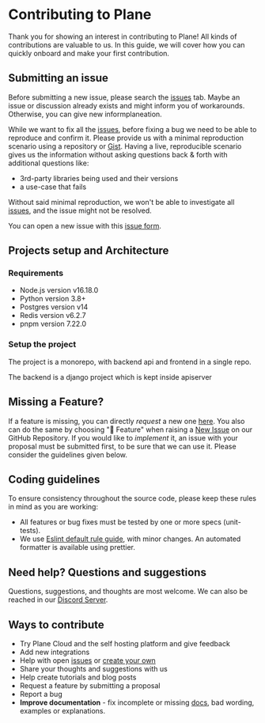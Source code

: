 # Contributing to Plane

Thank you for showing an interest in contributing to Plane! All kinds of contributions are valuable to us. In this guide, we will cover how you can quickly onboard and make your first contribution.

## Submitting an issue

Before submitting a new issue, please search the [issues](https://github.com/makeplane/plane/issues) tab. Maybe an issue or discussion already exists and might inform you of workarounds. Otherwise, you can give new informplaneation.

While we want to fix all the [issues](https://github.com/makeplane/plane/issues), before fixing a bug we need to be able to reproduce and confirm it. Please provide us with a minimal reproduction scenario using a repository or [Gist](https://gist.github.com/). Having a live, reproducible scenario gives us the information without asking questions back & forth with additional questions like:

- 3rd-party libraries being used and their versions
- a use-case that fails

Without said minimal reproduction, we won't be able to investigate all [issues](https://github.com/makeplane/plane/issues), and the issue might not be resolved.

You can open a new issue with this [issue form](https://github.com/makeplane/plane/issues/new).

## Projects setup and Architecture

### Requirements

- Node.js version v16.18.0
- Python version 3.8+
- Postgres version v14
- Redis version v6.2.7
- pnpm version 7.22.0

### Setup the project

The project is a monorepo, with backend api and frontend in a single repo.

The backend is a django project which is kept inside apiserver

## Missing a Feature?

If a feature is missing, you can directly _request_ a new one [here](https://github.com/makeplane/plane/issues/new?assignees=&labels=feature&template=feature_request.yml&title=%F0%9F%9A%80+Feature%3A+). You also can do the same by choosing "🚀 Feature" when raising a [New Issue](https://github.com/makeplane/plane/issues/new/choose) on our GitHub Repository.
If you would like to _implement_ it, an issue with your proposal must be submitted first, to be sure that we can use it. Please consider the guidelines given below.

## Coding guidelines

To ensure consistency throughout the source code, please keep these rules in mind as you are working:

- All features or bug fixes must be tested by one or more specs (unit-tests).
- We use [Eslint default rule guide](https://eslint.org/docs/rules/), with minor changes. An automated formatter is available using prettier.

## Need help? Questions and suggestions

Questions, suggestions, and thoughts are most welcome. We can also be reached in our [Discord Server](https://discord.com/invite/A92xrEGCge).

## Ways to contribute

- Try Plane Cloud and the self hosting platform and give feedback
- Add new integrations
- Help with open [issues](https://github.com/makeplane/plane/issues) or [create your own](https://github.com/makeplane/plane/issues/new/choose)
- Share your thoughts and suggestions with us
- Help create tutorials and blog posts
- Request a feature by submitting a proposal
- Report a bug
- **Improve documentation** - fix incomplete or missing [docs](https://docs.plane.so/), bad wording, examples or explanations.
